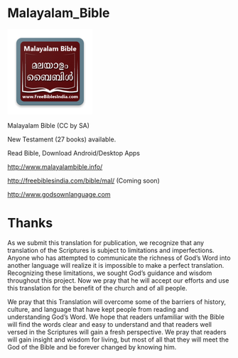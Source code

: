 # Malayalam_Bible
![](https://github.com/FreeBiblesIndia/Malayalam_Bible/blob/master/launcher_icons/res/mipmap-xxxhdpi/Malayalam_launcher.png?raw=true)

Malayalam Bible (CC by SA)

New Testament (27 books) available.

Read Bible, Download Android/Desktop Apps

http://www.malayalambible.info/

http://freebiblesindia.com/bible/mal/ (Coming soon)

http://www.godsownlanguage.com


Thanks
=======

As we submit this translation for publication, we recognize that any translation of the Scriptures is subject to limitations and imperfections. 
Anyone who has attempted to communicate the richness of God’s Word into another language will realize it is impossible to make a perfect translation. 
Recognizing these limitations, we sought God’s guidance and wisdom throughout this project. 
Now we pray that he will accept our efforts and use this translation for the benefit of the church and of all people.

We pray that this Translation will overcome some of the barriers of history, culture, and language that have kept people from reading and understanding God’s Word. 
We hope that readers unfamiliar with the Bible will find the words clear and easy to understand and that readers well versed in the Scriptures will gain a fresh perspective.
We pray that readers will gain insight and wisdom for living, but most of all that they will meet the God of the Bible and be forever changed by knowing him.
